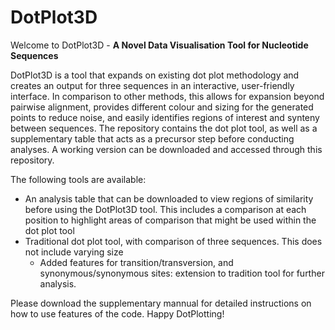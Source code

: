 # DotPlot3D

Welcome to DotPlot3D - **A Novel Data Visualisation Tool for Nucleotide Sequences**

DotPlot3D is a tool that expands on existing dot plot methodology and creates an output for three sequences in an interactive, user-friendly interface.  In comparison to other methods, this  allows for expansion beyond pairwise alignment, provides different colour and sizing for the generated points to reduce noise, and easily identifies regions of interest and synteny between sequences. The repository contains the dot plot tool, as well as a supplementary table that acts as a precursor step before conducting analyses. A working version can be downloaded and accessed through this repository.

The following tools are available:
- An analysis table that can be downloaded to view regions of similarity before using the DotPlot3D tool. This includes a comparison at each position to highlight areas of comparison that might be used within the dot plot tool
- Traditional dot plot tool, with comparison of three sequences. This does not include varying size
    - Added features for transition/transversion, and synonymous/synonymous sites: extension to tradition tool for further analysis.

Please download the supplementary mannual for detailed instructions on how to use features of the code. Happy DotPlotting!
